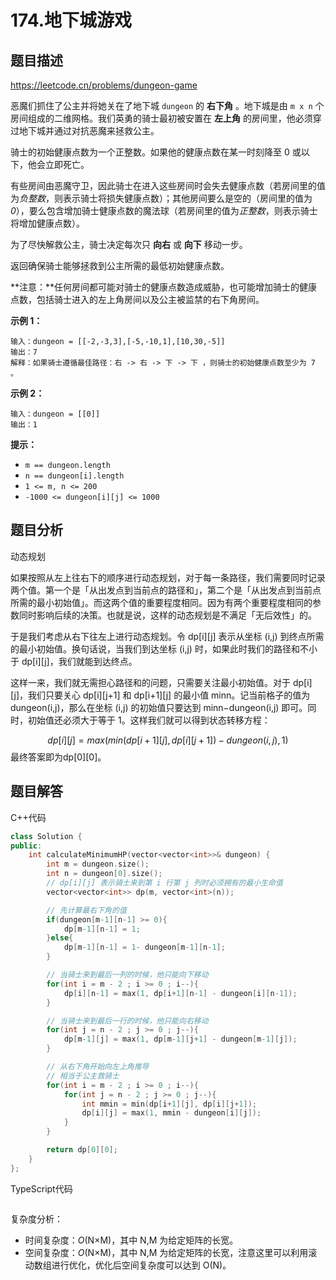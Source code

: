 # 174.地下城游戏

## 题目描述 

https://leetcode.cn/problems/dungeon-game

恶魔们抓住了公主并将她关在了地下城 `dungeon` 的 **右下角** 。地下城是由 `m x n` 个房间组成的二维网格。我们英勇的骑士最初被安置在 **左上角** 的房间里，他必须穿过地下城并通过对抗恶魔来拯救公主。

骑士的初始健康点数为一个正整数。如果他的健康点数在某一时刻降至 0 或以下，他会立即死亡。

有些房间由恶魔守卫，因此骑士在进入这些房间时会失去健康点数（若房间里的值为*负整数*，则表示骑士将损失健康点数）；其他房间要么是空的（房间里的值为 *0*），要么包含增加骑士健康点数的魔法球（若房间里的值为*正整数*，则表示骑士将增加健康点数）。

为了尽快解救公主，骑士决定每次只 **向右** 或 **向下** 移动一步。

返回确保骑士能够拯救到公主所需的最低初始健康点数。

**注意：**任何房间都可能对骑士的健康点数造成威胁，也可能增加骑士的健康点数，包括骑士进入的左上角房间以及公主被监禁的右下角房间。

**示例 1：**

```
输入：dungeon = [[-2,-3,3],[-5,-10,1],[10,30,-5]]
输出：7
解释：如果骑士遵循最佳路径：右 -> 右 -> 下 -> 下 ，则骑士的初始健康点数至少为 7 。
```

**示例 2：**

```
输入：dungeon = [[0]]
输出：1
```

 

**提示：**

- `m == dungeon.length`
- `n == dungeon[i].length`
- `1 <= m, n <= 200`
- `-1000 <= dungeon[i][j] <= 1000`



## 题目分析

动态规划

如果按照从左上往右下的顺序进行动态规划，对于每一条路径，我们需要同时记录两个值。第一个是「从出发点到当前点的路径和」，第二个是「从出发点到当前点所需的最小初始值」。而这两个值的重要程度相同。因为有两个重要程度相同的参数同时影响后续的决策。也就是说，这样的动态规划是不满足「无后效性」的。

于是我们考虑从右下往左上进行动态规划。令 dp\[i][j] 表示从坐标 (i,j) 到终点所需的最小初始值。换句话说，当我们到达坐标 (i,j) 时，如果此时我们的路径和不小于 dp\[i][j]，我们就能到达终点。

这样一来，我们就无需担心路径和的问题，只需要关注最小初始值。对于 dp\[i][j]，我们只要关心 dp\[i][j+1] 和 dp\[i+1][j] 的最小值 minn。记当前格子的值为 dungeon(i,j)，那么在坐标 (i,j) 的初始值只要达到 minn−dungeon(i,j) 即可。同时，初始值还必须大于等于 1。这样我们就可以得到状态转移方程：

$$
dp[i][j]=max(min(dp[i+1][j],dp[i][j+1])-dungeon(i,j),1)
$$
最终答案即为dp\[0][0]。



## 题目解答

C++代码

```c++
class Solution {
public:
    int calculateMinimumHP(vector<vector<int>>& dungeon) {
        int m = dungeon.size();
        int n = dungeon[0].size();
        // dp[i][j] 表示骑士来到第 i 行第 j 列时必须拥有的最小生命值
        vector<vector<int>> dp(m, vector<int>(n));

        // 先计算最右下角的值
        if(dungeon[m-1][n-1] >= 0){
            dp[m-1][n-1] = 1;
        }else{
            dp[m-1][n-1] = 1- dungeon[m-1][n-1];
        }

        // 当骑士来到最后一列的时候，他只能向下移动
        for(int i = m - 2 ; i >= 0 ; i--){
            dp[i][n-1] = max(1, dp[i+1][n-1] - dungeon[i][n-1]);
        }

        // 当骑士来到最后一行的时候，他只能向右移动
        for(int j = n - 2 ; j >= 0 ; j--){
            dp[m-1][j] = max(1, dp[m-1][j+1] - dungeon[m-1][j]);
        }

        // 从右下角开始向左上角推导
        // 相当于公主救骑士
        for(int i = m - 2 ; i >= 0 ; i--){
            for(int j = n - 2 ; j >= 0 ; j--){
                int mmin = min(dp[i+1][j], dp[i][j+1]);
                dp[i][j] = max(1, mmin - dungeon[i][j]);
            }
        }

        return dp[0][0];
    }
};
```

TypeScript代码

```typescript

```

复杂度分析：

* 时间复杂度：*O*(N×M)，其中 N,M 为给定矩阵的长宽。
* 空间复杂度：*O*(N×M)，其中 N,M 为给定矩阵的长宽，注意这里可以利用滚动数组进行优化，优化后空间复杂度可以达到 O(N)。

